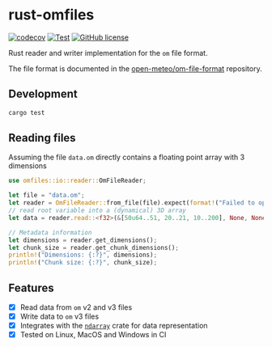 # rust-omfiles

[![codecov](https://codecov.io/github/open-meteo/rust-omfiles/graph/badge.svg?token=ZCOQN3ZKHP)](https://codecov.io/github/open-meteo/rust-omfiles)
[![Test](https://github.com/open-meteo/rust-omfiles/actions/workflows/tests.yml/badge.svg)](https://github.com/open-meteo/rust-omfiles/actions/workflows/tests.yml)
[![GitHub license](https://img.shields.io/github/license/open-meteo/rust-omfiles)](https://github.com/open-meteo/rust-omfiles/blob/main/LICENSE)

Rust reader and writer implementation for the `om` file format.

The file format is documented in the [open-meteo/om-file-format](https://github.com/open-meteo/om-file-format/blob/main/README.md) repository.

## Development

```bash
cargo test
```

## Reading files

Assuming the file `data.om` directly contains a floating point array with 3 dimensions

```rust
use omfiles::io::reader::OmFileReader;

let file = "data.om";
let reader = OmFileReader::from_file(file).expect(format!("Failed to open file: {}", file).as_str());
// read root variable into a (dynamical) 3D array
let data = reader.read::<f32>(&[50u64..51, 20..21, 10..200], None, None).expect("Failed to read data");

// Metadata information
let dimensions = reader.get_dimensions();
let chunk_size = reader.get_chunk_dimensions();
println!("Dimensions: {:?}", dimensions);
println!("Chunk size: {:?}", chunk_size);
```

## Features

- [x] Read data from `om` v2 and v3 files
- [x] Write data to `om` v3 files
- [x] Integrates with the [`ndarray`](https://github.com/rust-ndarray/ndarray) crate for data representation
- [x] Tested on Linux, MacOS and Windows in CI
